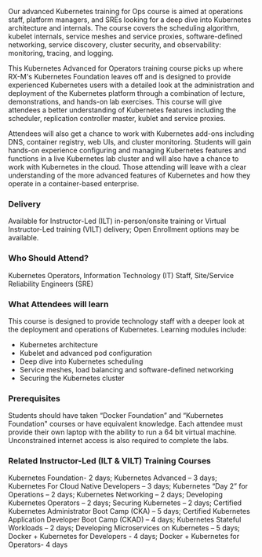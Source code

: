 <!-- Kubernetes for Ops -->

Our advanced Kubernetes training for Ops course is aimed at operations staff, platform managers, and SREs looking for a deep dive into Kubernetes architecture and internals. The course covers the scheduling algorithm, kubelet internals, service meshes and service proxies, software-defined networking, service discovery, cluster security, and observability: monitoring, tracing, and logging.

This Kubernetes Advanced for Operators training course picks up where RX-M's Kubernetes Foundation leaves off and is designed to provide experienced Kubernetes users with a detailed look at the administration and deployment of the Kubernetes platform through a combination of lecture, demonstrations, and hands-on lab exercises. This course will give attendees a better understanding of Kubernetes features including the scheduler, replication controller master, kublet and service proxies.

Attendees will also get a chance to work with Kubernetes add-ons including DNS, container registry, web UIs, and cluster monitoring. Students will gain hands-on experience configuring and managing Kubernetes features and functions in a live Kubernetes lab cluster and will also have a chance to work with Kubernetes in the cloud. Those attending will leave with a clear understanding of the more advanced features of Kubernetes and how they operate in a container-based enterprise.


### Delivery

Available for Instructor-Led (ILT) in-person/onsite training or Virtual Instructor-Led training (VILT) delivery; Open Enrollment options may be available.


### Who Should Attend?

Kubernetes Operators, Information Technology (IT) Staff, Site/Service Reliability Engineers (SRE)


### What Attendees will learn

This course is designed to provide technology staff with a deeper look at the deployment and operations of Kubernetes. Learning modules include:

- Kubernetes architecture
- Kubelet and advanced pod configuration
- Deep dive into Kubernetes scheduling
- Service meshes, load balancing and software-defined networking
- Securing the Kubernetes cluster


### Prerequisites

Students should have taken “Docker Foundation” and “Kubernetes Foundation" courses or have equivalent knowledge. Each attendee must provide their own laptop with the ability to run a 64 bit virtual machine. Unconstrained internet access is also required to complete the labs.


### Related  Instructor-Led (ILT & VILT) Training Courses

Kubernetes Foundation- 2 days; Kubernetes Advanced – 3 days; Kubernetes For Cloud Native Developers – 3 days; Kubernetes “Day 2” for Operations – 2 days; Kubernetes Networking – 2 days; Developing Kubernetes Operators – 2 days; Securing Kubernetes – 2 days; Certified Kubernetes Administrator Boot Camp (CKA) – 5 days; Certified Kubernetes Application Developer Boot Camp (CKAD) – 4 days; Kubernetes Stateful Workloads – 2 days; Developing Microservices on Kubernetes – 5 days; Docker + Kubernetes for Developers - 4 days;  Docker + Kubernetes for Operators- 4 days



